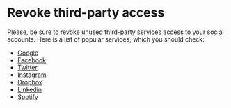 # Revoke third-party access

Please, be sure to revoke unused third-party services access to your social accounts. 
Here is a list of popular services, which you should check:
- [Google](https://myaccount.google.com/permissions)
- [Facebook](https://www.facebook.com/settings/?tab=applications)
- [Twitter](https://twitter.com/settings/applications)
- [Instagram](https://www.instagram.com/accounts/manage_access/)
- [Dropbox](https://www.dropbox.com/account/security)
- [Linkedin](https://www.linkedin.com/psettings/third-party-applications)
- [Spotify](https://www.spotify.com/account/apps/)
